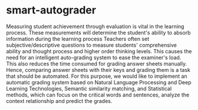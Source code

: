 # smart-autograder

Measuring student achievement through evaluation is vital in the learning process. These measurements will determine the student's ability to absorb information during the learning process Teachers often set subjective/descriptive questions to measure students' comprehensive ability and thought process and higher order thinking levels. This causes the need for an intelligent auto-grading system to ease the examiner's load. This also reduces the time consumed for grading answer sheets manually. Hence, comparing answer sheets with their keys and grading them is a task that should be automated. For this purpose, we would like to implement an automatic grading system based on Natural Language Processing and Deep Learning Technologies, Semantic similarity matching, and Statistical methods, which can focus on the critical words and sentences, analyze the context relationship and predict the grades.

